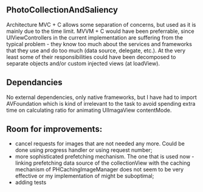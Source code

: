 ## PhotoCollectionAndSaliency
Architecture MVC + C allows some separation of concerns, but used as it is mainly due to the time limit. 
MVVM + C would have been preferrable, since UIViewControllers in the current implementation are suffering 
from the typical problem - they know too much about the services and frameworks that they use and do too 
much (data source, delegate, etc.). At the very least some of their responsibilities could have been decomposed 
to separate objects and/or custom injected views (at loadView).

## Dependancies
No external dependencies, only native frameworks, but I have had to import AVFoundation which is kind of 
irrelevant to the task to avoid spending extra time on calculating ratio for animating UIImagaView contentMode.

## Room for improvements:
- cancel requests for images that are not needed any more. Could be done using progress handler or using 
request number;
- more sophisticated prefetching mechanism. The one that is used now - linking prefetching data source of 
the collectionView with the caching mechanism of PHCachingImageManager does not seem to be very effective 
or my implementation of might be suboptimal;
- adding tests
